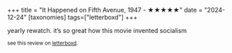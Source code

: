 +++
title = "It Happened on Fifth Avenue, 1947 - ★★★★★"
date = "2024-12-24"
[taxonomies]
tags=["letterboxd"]
+++

yearly rewatch. it’s so great how this movie invented socialism

<small>see this review on <a href="https://letterboxd.com/nonmodernist/film/it-happened-on-fifth-avenue/1/">letterboxd</a>.